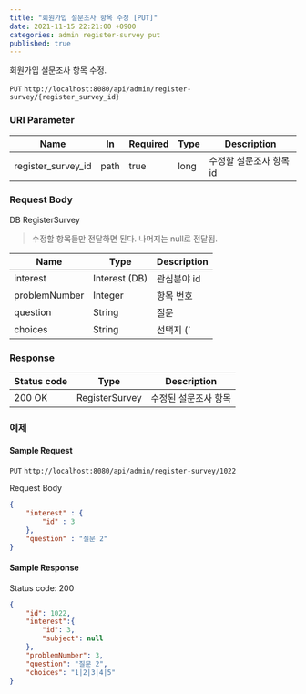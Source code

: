```yaml
---
title: "회원가입 설문조사 항목 수정 [PUT]"
date: 2021-11-15 22:21:00 +0900
categories: admin register-survey put
published: true
---
```


회원가입 설문조사 항목 수정.

`PUT` `http://localhost:8080/api/admin/register-survey/{register_survey_id}`

### URI Parameter

| Name               | In   | Required | Type | Description             |
| ------------------ | ---- | -------- | ---- | ----------------------- |
| register_survey_id | path | true     | long | 수정할 설문조사 항목 id |

### Request Body

DB RegisterSurvey

> 수정할 항목들만 전달하면 된다. 나머지는 null로 전달됨.

| Name          | Type          | Description                    |
| ------------- | ------------- | ------------------------------ |
| interest      | Interest (DB) | 관심분야 id                    |
| problemNumber | Integer       | 항목 번호                      |
| question      | String        | 질문                           |
| choices       | String        | 선택지 (`|`로 구분되어서 전달) |

### Response

| Status code | Type           | Description          |
| ----------- | -------------- | -------------------- |
| 200 OK      | RegisterSurvey | 수정된 설문조사 항목 |

### 예제

#### Sample Request

`PUT` `http://localhost:8080/api/admin/register-survey/1022`

Request Body

```json
{
    "interest" : {
        "id" : 3
    },
    "question" : "질문 2"
}
```

#### Sample Response

Status code: 200

```json
{
    "id": 1022,
    "interest":{
        "id": 3,
        "subject": null
    },
    "problemNumber": 3,
    "question": "질문 2",
    "choices": "1|2|3|4|5"
}
```

